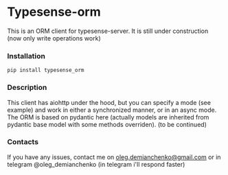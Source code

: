 # Typesense-orm
This is an ORM client for typesense-server. It is still under construction (now only write operations work)
### Installation
`pip install typesense_orm`
### Description
This client has aiohttp under the hood, but you can specify a mode (see example) and work in either a synchronized manner, or in an async mode.<br/>
The ORM is based on pydantic here (actually models are inherited from pydantic base model with some methods overriden). (to be continued)
### Contacts
If you have any issues, contact me on oleg.demianchenko@gmail.com or in telegram @oleg_demianchenko (in telegram i'll respond faster)
